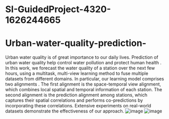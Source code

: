 # SI-GuidedProject-4320-1626244665
# Urban-water-quality-prediction-
Urban water quality is of great importance to our daily lives. Prediction of urban water quality help control water pollution and protect human health . In this work, we forecast the water quality of a station over the next few hours, using a multitask, multi-view learning method to fuse multiple datasets from different domains. In particular, our learning model comprises two alignments . The first alignment is the space-temporal view alignment, which combines local spatial and temporal information of each station. The second alignment is the prediction alignment among stations, which captures their spatial correlations and performs co-predictions by incorporating these correlations. Extensive experiments on real-world datasets demonstrate the effectiveness of our approach.
![image](https://user-images.githubusercontent.com/42865488/127763539-c7eb7eed-7c3b-4048-9c49-f65cd1db70dd.png)
![image](https://user-images.githubusercontent.com/42865488/127763550-035c8f5f-c9c6-4227-9017-680020d158dd.png)

